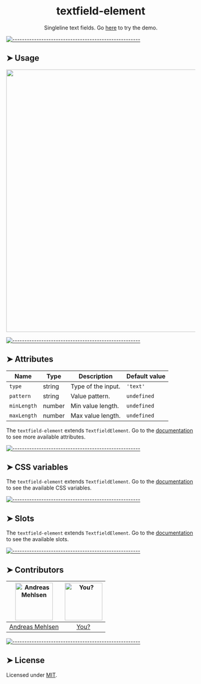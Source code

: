 <h1 align="center">textfield-element</h1>
<p align="center">Singleline text fields. Go <a href="http://elem.dev/demo/textfield">here</a> to try the demo.</p>


[![-----------------------------------------------------](https://raw.githubusercontent.com/andreasbm/readme/master/assets/lines/colored.png)](#usage)

## ➤ Usage
<a href="http://elem.dev/demo/textfield" align="center">
  <img src="https://raw.githubusercontent.com/andreasbm/elements/master/screenshots/textfield-element.png?token=AF-iBcyjgC0OGnP3B1p7Fkc63gl-kwI9ks5cg6mQwA%3D%3D" width="700" />
</a>


[![-----------------------------------------------------](https://raw.githubusercontent.com/andreasbm/readme/master/assets/lines/colored.png)](#attributes)

## ➤ Attributes

| Name | Type | Description | Default value |
| ------- | ------- | ------- | ------- |
| `type` | string | Type of the input. | `'text'` |
| `pattern` | string | Value pattern. | `undefined` |
| `minLength` | number | Min value length. | `undefined` |
| `maxLength` | number | Max value length. | `undefined` |

The `textfield-element` extends `TextfieldElement`. Go to the [documentation](/src/lib/textfield) to see more available attributes.


[![-----------------------------------------------------](https://raw.githubusercontent.com/andreasbm/readme/master/assets/lines/colored.png)](#css-variables)

## ➤ CSS variables

The `textfield-element` extends `TextfieldElement`. Go to the [documentation](/src/lib/textfield) to see the available CSS variables.


[![-----------------------------------------------------](https://raw.githubusercontent.com/andreasbm/readme/master/assets/lines/colored.png)](#slots)

## ➤ Slots

The `textfield-element` extends `TextfieldElement`. Go to the [documentation](/src/lib/textfield) to see the available slots.


[![-----------------------------------------------------](https://raw.githubusercontent.com/andreasbm/readme/master/assets/lines/colored.png)](#contributors)

## ➤ Contributors
	
|[<img alt="Andreas Mehlsen" src="https://avatars1.githubusercontent.com/u/6267397?s=460&v=4" width="100">](https://twitter.com/andreasmehlsen) | [<img alt="You?" src="https://joeschmoe.io/api/v1/random" width="100">](https://github.com/andreasbm/elements/blob/master/CONTRIBUTING.md)|
|:---: | :---:|
|[Andreas Mehlsen](https://twitter.com/andreasmehlsen) | [You?](https://github.com/andreasbm/elements/blob/master/CONTRIBUTING.md)|

[![-----------------------------------------------------](https://raw.githubusercontent.com/andreasbm/readme/master/assets/lines/colored.png)](#license)

## ➤ License
	
Licensed under [MIT](https://opensource.org/licenses/MIT).